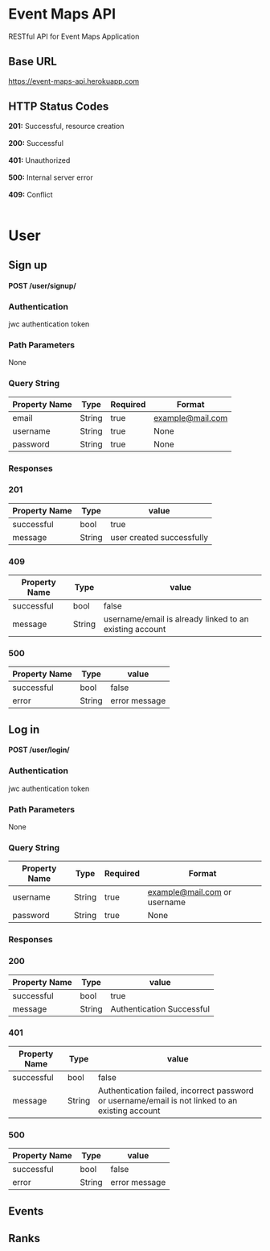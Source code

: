 # Event Maps API
RESTful API for Event Maps Application

## Base URL
https://event-maps-api.herokuapp.com

## HTTP Status Codes
__201:__ Successful, resource creation <br/><br/>
__200:__ Successful <br/><br/>
__401:__ Unauthorized <br/><br/>
__500:__ Internal server error <br/><br/>
__409:__ Conflict <br/><br/>

# User 
## Sign up
#### POST /user/signup/
### Authentication
jwc authentication token

### Path Parameters
None
### Query String
| Property Name | Type | Required | Format |
| --- | --- | --- | --- |
| email | String | true | example@mail.com |
| username | String | true | None |
| password | String | true | None |
### Responses
### 201
| Property Name | Type | value | 
| --- | --- | --- |
| successful | bool | true | 
| message | String | user created successfully |
### 409
| Property Name | Type | value | 
| --- | --- | --- |
| successful | bool | false | 
| message | String | username/email is already linked to an existing account |
### 500
| Property Name | Type | value | 
| --- | --- | --- |
| successful | bool | false | 
| error | String | error message |

## Log in
#### POST /user/login/
### Authentication
jwc authentication token

### Path Parameters
None
### Query String
| Property Name | Type | Required | Format |
| --- | --- | --- | --- |
| username | String | true | example@mail.com or username |
| password | String | true | None |
### Responses
### 200
| Property Name | Type | value | 
| --- | --- | --- |
| successful | bool | true | 
| message | String | Authentication Successful |
### 401
| Property Name | Type | value | 
| --- | --- | --- |
| successful | bool | false | 
| message | String | Authentication failed, incorrect password or username/email is not linked to an existing account |
### 500
| Property Name | Type | value | 
| --- | --- | --- |
| successful | bool | false | 
| error | String | error message |




## Events


## Ranks

  
  
  
  
